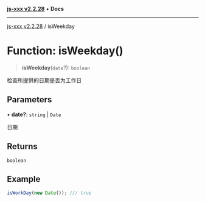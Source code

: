 [**js-xxx v2.2.28**](../README.md) • **Docs**

***

[js-xxx v2.2.28](../README.md) / isWeekday

# Function: isWeekday()

> **isWeekday**(`date`?): `boolean`

检查所提供的日期是否为工作日

## Parameters

• **date?**: `string` \| `Date`

日期

## Returns

`boolean`

## Example

```ts
isWorkDay(new Date()); /// true
```
